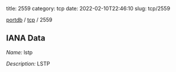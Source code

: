 title: 2559
category: tcp
date: 2022-02-10T22:46:10
slug: tcp/2559

[portdb](/) / [tcp](/category/tcp.html) / 2559


## IANA Data

_Name:_ lstp

_Description:_ LSTP

